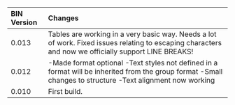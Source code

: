| **BIN Version** | **Changes** |
|:----------------|:------------|
| 0.013           | Tables are working in a very basic way. Needs a lot of work. Fixed issues relating to escaping characters and now we officially support LINE BREAKS! |
| 0.012           |  -Made format optional -Text styles not defined in a format will be inherited from the group format  -Small changes to structure  -Text alignment now working |
| 0.010           | First build. |